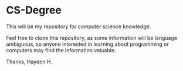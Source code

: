 # CS-Degree
This will be my repository for computer science knowledge.

Feel free to clone this repository, as some information will be language 
ambiguous, so anyone interested in learning about programming or computers may find the information valuable. 

Thanks, 
Hayden H. 

